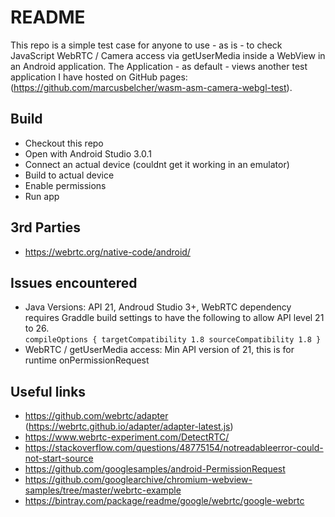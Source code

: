 # README
This repo is a simple test case for anyone to use - as is - to check JavaScript WebRTC / Camera access via getUserMedia inside a WebView in an Android application. The Application - as default - views another test application I have hosted on GitHub pages:(https://github.com/marcusbelcher/wasm-asm-camera-webgl-test). 

## Build
- Checkout this repo
- Open with Android Studio 3.0.1
- Connect an actual device (couldnt get it working in an emulator)
- Build to actual device
- Enable permissions 
- Run app

## 3rd Parties
- https://webrtc.org/native-code/android/

## Issues encountered
- Java Versions: API 21, Androud Studio 3+, WebRTC dependency requires Graddle build settings to have the following to allow API level 21 to 26.  
    `compileOptions {
        targetCompatibility 1.8
        sourceCompatibility 1.8
    }`
- WebRTC / getUserMedia access: Min API version of 21, this is for runtime onPermissionRequest

## Useful links
- https://github.com/webrtc/adapter (https://webrtc.github.io/adapter/adapter-latest.js) 
- https://www.webrtc-experiment.com/DetectRTC/
- https://stackoverflow.com/questions/48775154/notreadableerror-could-not-start-source
- https://github.com/googlesamples/android-PermissionRequest
- https://github.com/googlearchive/chromium-webview-samples/tree/master/webrtc-example
- https://bintray.com/package/readme/google/webrtc/google-webrtc